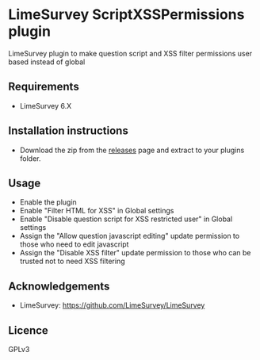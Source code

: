 # LimeSurvey ScriptXSSPermissions plugin
LimeSurvey plugin to make question script and XSS filter permissions user based instead of global

## Requirements
- LimeSurvey 6.X

## Installation instructions
- Download the zip from the [releases](https://github.com/adamzammit/ScriptXSSPermissions/releases) page and extract to your plugins folder.

## Usage
- Enable the plugin
- Enable "Filter HTML for XSS" in Global settings
- Enable "Disable question script for XSS restricted user" in Global settings
- Assign the "Allow question javascript editing" update permission to those who need to edit javascript
- Assign the "Disable XSS filter" update permission to those who can be trusted not to need XSS filtering

## Acknowledgements

- LimeSurvey: https://github.com/LimeSurvey/LimeSurvey
 
## Licence

GPLv3
